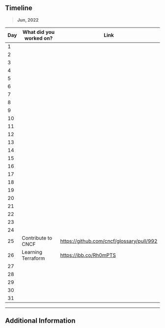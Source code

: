 ## Timeline

> **Jun, 2022**

|Day|What did you worked on?|Link|
|-------|------|--------|
|1|||
|2|||
|3|||
|4|||
|5|||
|6|||
|7|||
|8|||
|9|| |
|10|||
|11|||
|12|||
|13|||
|14|||
|15|||
|16|||
|17|||
|18|||
|19|||
|20|||
|21|||
|22|||
|23|||
|24|||
|25|Contribute to CNCF|https://github.com/cncf/glossary/pull/992|
|26|Learning Terraform|https://ibb.co/Rh0mPTS|
|27|||
|28|||
|29|||
|30|||
|31|||



---

## Additional Information
